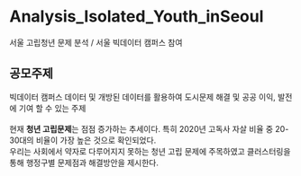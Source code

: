 # Analysis_Isolated_Youth_inSeoul
서울 고립청년 문제 분석 / 서울 빅데이터 캠퍼스 참여


## 공모주제
빅데이터 캠퍼스 데이터 및 개방된 데이터를 활용하여 도시문제 해결 및 공공 이익, 발전에 기여 할 수 있는 주제 <br><br>
현재 <b>청년 고립문제</b>는 점점 증가하는 추세이다. 특히 2020년 고독사 자살 비율 중 20-30대의 비율이 가장 높은 것으로 확인되었다. <br>
우리는 사회에서 약자로 다루어지지 못하는 청년 고립 문제에 주목하였고 클러스터링을 통해 행정구별 문제점과 해결방안을 제시한다.  <br>
